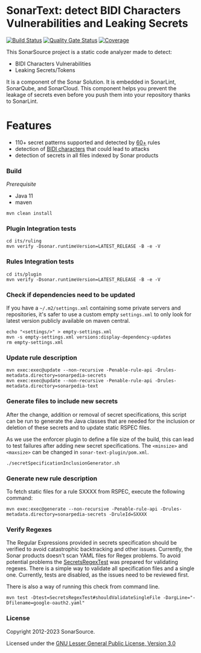 # SonarText: detect BIDI Characters Vulnerabilities and Leaking Secrets
[![Build Status](https://api.cirrus-ci.com/github/SonarSource/sonar-text.svg?branch=master)](https://cirrus-ci.com/github/SonarSource/sonar-text)
[![Quality Gate Status](https://next.sonarqube.com/sonarqube/api/project_badges/measure?project=org.sonarsource.text%3Atext&metric=alert_status&token=75147023237a0ed7ea1a5efc5fe7ce286061ad6f)](https://next.sonarqube.com/sonarqube/dashboard?id=org.sonarsource.text%3Atext)
[![Coverage](https://next.sonarqube.com/sonarqube/api/project_badges/measure?project=org.sonarsource.text%3Atext&metric=coverage&token=75147023237a0ed7ea1a5efc5fe7ce286061ad6f)](https://next.sonarqube.com/sonarqube/dashboard?id=org.sonarsource.text%3Atext)

This SonarSource project is a static code analyzer made to detect:
* BIDI Characters Vulnerabilities
* Leaking Secrets/Tokens

It is a component of the Sonar Solution. It is embedded in SonarLint, SonarQube, and SonarCloud.
This component helps you prevent the leakage of secrets even before you push them into your repository thanks to SonarLint.

# Features
* 110+ secret patterns supported and detected by [60+](https://rules.sonarsource.com/secrets/) rules
* detection of [BIDI characters](https://rules.sonarsource.com/text/) that could lead to attacks
* detection of secrets in all files indexed by Sonar products

### Build

*Prerequisite*

- Java 11
- maven

```shell
mvn clean install
```

### Plugin Integration tests

```shell
cd its/ruling
mvn verify -Dsonar.runtimeVersion=LATEST_RELEASE -B -e -V
```

### Rules Integration tests

```shell
cd its/plugin
mvn verify -Dsonar.runtimeVersion=LATEST_RELEASE -B -e -V
```

### Check if dependencies need to be updated

If you have a `~/.m2/settings.xml` containing some private servers and repositories, it's safer to use
a custom empty `settings.xml` to only look for latest version publicly available on maven central.

```shell
echo "<settings/>" > empty-settings.xml
mvn -s empty-settings.xml versions:display-dependency-updates
rm empty-settings.xml
```

### Update rule description

```shell
mvn exec:exec@update --non-recursive -Penable-rule-api -Drules-metadata.directory=sonarpedia-secrets
mvn exec:exec@update --non-recursive -Penable-rule-api -Drules-metadata.directory=sonarpedia-text
```

### Generate files to include new secrets

After the change, addition or removal of secret specifications, this script can be run to generate the Java classes that are needed
for the inclusion or deletion of these secrets and to update static RSPEC files.

As we use the enforcer plugin to define a file size of the build, this can lead to test failures after adding new secret specifications.
The `<minsize>` and `<maxsize>` can be changed in `sonar-text-plugin/pom.xml`.
```shell
./secretSpecificationInclusionGenerator.sh
```

### Generate new rule description

To fetch static files for a rule SXXXX from RSPEC, execute the following command:
```shell
mvn exec:exec@generate --non-recursive -Penable-rule-api -Drules-metadata.directory=sonarpedia-secrets -DruleId=SXXXX
```

### Verify Regexes

The Regular Expressions provided in secrets specification should be verified to avoid catastrophic backtracking and other issues.
Currently, the Sonar products doesn't scan YAML files for Regex problems.
To avoid potential problems the [SecretsRegexTest](sonar-text-plugin/src/test/java/org/sonar/plugins/secrets/utils/SecretsRegexTest.java) was prepared for validating regexes.
There is a simple way to validate all specification files and a single one. 
Currently, tests are disabled, as the issues need to be reviewed first.

There is also a way of running this check from command line.

```shell
mvn test -Dtest=SecretsRegexTest#shouldValidateSingleFile -DargLine="-Dfilename=google-oauth2.yaml"
```

### License

Copyright 2012-2023 SonarSource.

Licensed under the [GNU Lesser General Public License, Version 3.0](https://www.gnu.org/licenses/lgpl.txt)
